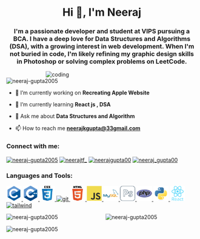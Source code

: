 <h1 align="center">Hi 👋, I'm Neeraj</h1>
<h3 align="center">I'm a passionate developer and student at VIPS pursuing a BCA. I have a deep love for Data Structures and Algorithms (DSA), with a growing interest in web development. When I'm not buried in code, I'm likely refining my graphic design skills in Photoshop or solving complex problems on LeetCode.</h3>
<img align="right" alt="coding" width="400" src="https://camo.githubusercontent.com/2366b34bb903c09617990fb5fff4622f3e941349e846ddb7e73df872a9d21233/68747470733a2f2f63646e2e6472696262626c652e636f6d2f75736572732f3733303730332f73637265656e73686f74732f363538313234332f6176656e746f2e676966">

<p align="left"> <img src="https://komarev.com/ghpvc/?username=neeraj-gupta2005&label=Profile%20views&color=0e75b6&style=flat" alt="neeraj-gupta2005" /> </p>

- 🔭 I’m currently working on **Recreating Apple Website**

- 🌱 I’m currently learning **React js , DSA**

- 💬 Ask me about **Data Structures and Algorithm**

- 📫 How to reach me **neerajkgupta@33gmail.com**

<h3 align="left">Connect with me:</h3>
<p align="left">
<a href="https://linkedin.com/in/neeraj-gupta2005" target="blank"><img align="center" src="https://raw.githubusercontent.com/rahuldkjain/github-profile-readme-generator/master/src/images/icons/Social/linked-in-alt.svg" alt="neeraj-gupta2005" height="30" width="40" /></a>
<a href="https://instagram.com/neerajtf_" target="blank"><img align="center" src="https://raw.githubusercontent.com/rahuldkjain/github-profile-readme-generator/master/src/images/icons/Social/instagram.svg" alt="neerajtf_" height="30" width="40" /></a>
<a href="https://www.behance.net/neerajgupta00" target="blank"><img align="center" src="https://raw.githubusercontent.com/rahuldkjain/github-profile-readme-generator/master/src/images/icons/Social/behance.svg" alt="neerajgupta00" height="30" width="40" /></a>
<a href="https://www.leetcode.com/neeraj_gupta00" target="blank"><img align="center" src="https://raw.githubusercontent.com/rahuldkjain/github-profile-readme-generator/master/src/images/icons/Social/leet-code.svg" alt="neeraj_gupta00" height="30" width="40" /></a>
</p>

<h3 align="left">Languages and Tools:</h3>
<p align="left"> <a href="https://www.cprogramming.com/" target="_blank" rel="noreferrer"> <img src="https://raw.githubusercontent.com/devicons/devicon/master/icons/c/c-original.svg" alt="c" width="40" height="40"/> </a> <a href="https://www.w3schools.com/cpp/" target="_blank" rel="noreferrer"> <img src="https://raw.githubusercontent.com/devicons/devicon/master/icons/cplusplus/cplusplus-original.svg" alt="cplusplus" width="40" height="40"/> </a> <a href="https://www.w3schools.com/css/" target="_blank" rel="noreferrer"> <img src="https://raw.githubusercontent.com/devicons/devicon/master/icons/css3/css3-original-wordmark.svg" alt="css3" width="40" height="40"/> </a> <a href="https://git-scm.com/" target="_blank" rel="noreferrer"> <img src="https://www.vectorlogo.zone/logos/git-scm/git-scm-icon.svg" alt="git" width="40" height="40"/> </a> <a href="https://www.w3.org/html/" target="_blank" rel="noreferrer"> <img src="https://raw.githubusercontent.com/devicons/devicon/master/icons/html5/html5-original-wordmark.svg" alt="html5" width="40" height="40"/> </a> <a href="https://developer.mozilla.org/en-US/docs/Web/JavaScript" target="_blank" rel="noreferrer"> <img src="https://raw.githubusercontent.com/devicons/devicon/master/icons/javascript/javascript-original.svg" alt="javascript" width="40" height="40"/> </a> <a href="https://www.mysql.com/" target="_blank" rel="noreferrer"> <img src="https://raw.githubusercontent.com/devicons/devicon/master/icons/mysql/mysql-original-wordmark.svg" alt="mysql" width="40" height="40"/> </a> <a href="https://www.photoshop.com/en" target="_blank" rel="noreferrer"> <img src="https://raw.githubusercontent.com/devicons/devicon/master/icons/photoshop/photoshop-line.svg" alt="photoshop" width="40" height="40"/> </a> <a href="https://www.php.net" target="_blank" rel="noreferrer"> <img src="https://raw.githubusercontent.com/devicons/devicon/master/icons/php/php-original.svg" alt="php" width="40" height="40"/> </a> <a href="https://www.python.org" target="_blank" rel="noreferrer"> <img src="https://raw.githubusercontent.com/devicons/devicon/master/icons/python/python-original.svg" alt="python" width="40" height="40"/> </a> <a href="https://reactjs.org/" target="_blank" rel="noreferrer"> <img src="https://raw.githubusercontent.com/devicons/devicon/master/icons/react/react-original-wordmark.svg" alt="react" width="40" height="40"/> </a> <a href="https://tailwindcss.com/" target="_blank" rel="noreferrer"> <img src="https://www.vectorlogo.zone/logos/tailwindcss/tailwindcss-icon.svg" alt="tailwind" width="40" height="40"/> </a> </p>


<div style="display: flex; align-items:start; justify-content: space-between; width: 100%;">
  <img src="https://github-readme-stats.vercel.app/api/top-langs?username=neeraj-gupta2005&show_icons=true&locale=en&layout=compact" alt="neeraj-gupta2005" style="width: 48%;"/>
  
  <img src="https://github-readme-stats.vercel.app/api?username=neeraj-gupta2005&show_icons=true&locale=en" alt="neeraj-gupta2005" style="width: 48%;"/>
</div>


<p><img align="center" src="https://github-readme-streak-stats.herokuapp.com/?user=neeraj-gupta2005&" alt="neeraj-gupta2005" /></p>
